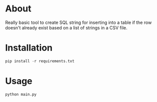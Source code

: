 # About

Really basic tool to create SQL string for inserting into a table if the row doesn't already exist based on a list of strings in a CSV file.

# Installation

```python
pip install -r requirements.txt
```

# Usage

```python
python main.py
```
